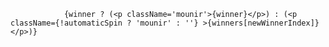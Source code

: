                 {winner ? (<p className='mounir'>{winner}</p>) : (<p className={!automaticSpin ? 'mounir' : ''} >{winners[newWinnerIndex]}</p>)}
